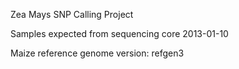 Zea Mays SNP Calling Project

Samples expected from sequencing core 2013-01-10

Maize reference genome version: refgen3